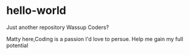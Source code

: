 # hello-world
Just another repository
Wassup Coders?

Matty here,Coding is a passion I'd love to persue.
Help me gain my full potential

